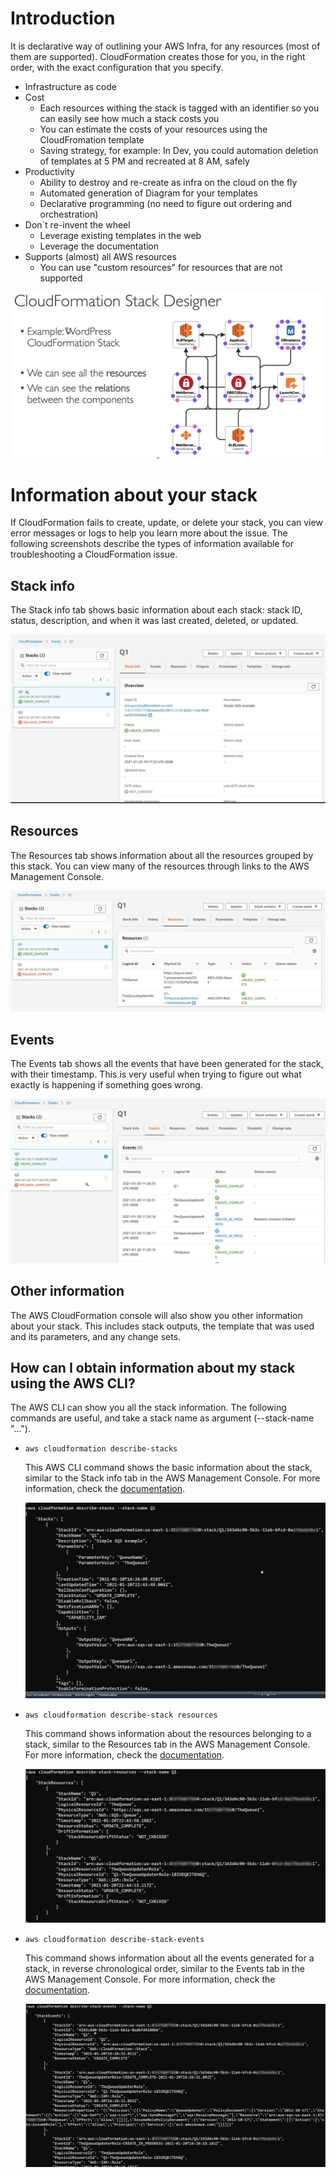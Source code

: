 # Introduction

It is declarative way of outlining your AWS Infra, for any resources (most of them are supported).
CloudFormation creates those for you, in the right order, with the exact configuration that you specify.

* Infrastructure as code
* Cost
  * Each resources withing the stack is tagged with an identifier so you can easily see how much a stack costs you
  * You can estimate the costs of your resources using the CloudFromation template
  * Saving strategy, for example: In Dev, you could automation deletion of templates at 5 PM and recreated at 8 AM, safely
* Productivity
  * Ability to destroy and re-create as infra on the cloud on the fly
  * Automated generation of Diagram for your templates
  * Declarative programming (no need to figure out ordering and orchestration)
* Don`t re-invent the wheel
  * Leverage existing templates in the web
  * Leverage the documentation
* Supports (almost) all AWS resources
  * You can use "custom resources" for resources that are not supported

![01-cloud-formation-designer.png](./images/01-cloud-formation-designer.png)

# Information about your stack

If CloudFormation fails to create, update, or delete your stack, you can view error messages or logs to help you learn more about the issue. The following screenshots describe the types of information available for troubleshooting a CloudFormation issue.

## Stack info

The Stack info tab shows basic information about each stack: stack ID, status, description, and when it was last created, deleted, or updated.

![02-stack.png](./images/02-stack.png)

## Resources

The Resources tab shows information about all the resources grouped by this stack. You can view many of the resources through links to the AWS Management Console.

![02-resources.png](./images/02-resources.png)

## Events

The Events tab shows all the events that have been generated for the stack, with their timestamp. This is very useful when trying to figure out what exactly is happening if something goes wrong.

![03-events.png](./images/03-events.png)

## Other information

The AWS CloudFormation console will also show you other information about your stack. This includes stack outputs, the template that was used and its parameters, and any change sets.

## How can I obtain information about my stack using the AWS CLI?

The AWS CLI can show you all the stack information. The following commands are useful, and take a stack name as argument (--stack-name "...").

* `aws cloudformation describe-stacks`

  This AWS CLI command shows the basic information about the stack, similar to the Stack info tab in the AWS Management Console. For more information, check the [documentation](https://docs.aws.amazon.com/cli/latest/reference/cloudformation/describe-stacks.html).

  ![04-cli-stacks.png](./images/04-cli-stacks.png)

* `aws cloudformation describe-stack resources`

  This command shows information about the resources belonging to a stack, similar to the Resources tab in the AWS Management Console. For more information, check the [documentation](https://docs.aws.amazon.com/cli/latest/reference/cloudformation/describe-stack-resources.html).   

  ![05-cli-stack-resources.png](./images/05-cli-stack-resources.png)

* `aws cloudformation describe-stack-events`

  This command shows information about all the events generated for a stack, in reverse chronological order, similar to the Events tab in the AWS Management Console. For more information, check the [documentation](https://docs.aws.amazon.com/cli/latest/reference/cloudformation/describe-stack-events.html).

  ![06-cli-stack-events.png](./images/06-cli-stack-events.png)
